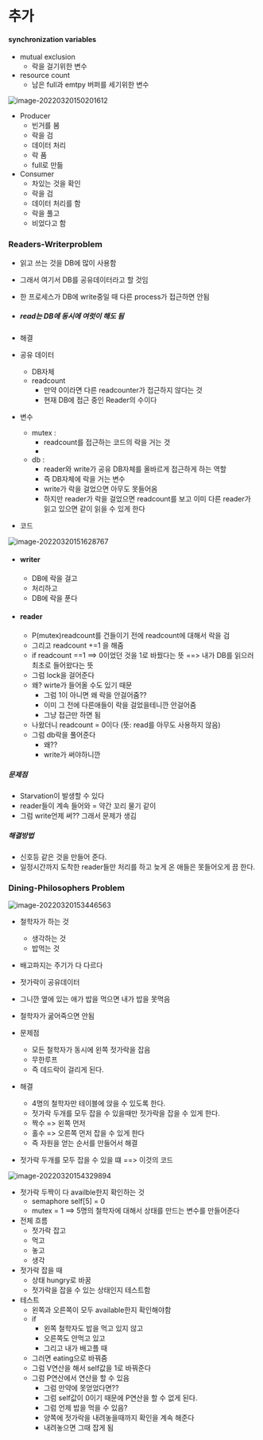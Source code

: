 # 추가

#### synchronization variables

- mutual exclusion
  - 락을 걸기위한 변수
- resource count
  - 남은 full과 emtpy 버퍼를 세기위한 변수



![image-20220320150201612](추가.assets/image-20220320150201612.png)

- Producer
  - 빈거를 봄
  - 락을 검
  - 데이터 처리
  - 락 품
  - full로 만듦
- Consumer
  - 차있는 것을 확인
  - 락을 검
  - 데이터 처리를 함
  - 락을 풀고
  - 비었다고 함



### Readers-Writerproblem

- 읽고 쓰는 것을 DB에 많이 사용함 

- 그래서 여기서 DB를 공유데이터라고 할 것임

- 한 프로세스가 DB에 write중일 때 다른 process가 접근하면 안됨

- ##### read는 DB에 동시에 여럿이 해도 됨

- 해결



- 공유 데이터
  - DB자체
  - readcount
    - 만약 0이라면 다른 readcounter가 접근하지 않다는 것
    - 현재 DB에 접근 중인 Reader의 수이다

- 변수
  - mutex : 
    - readcount를 접근하는 코드의 락을 거는 것
    - 
  - db : 
    - reader와 write가 공유 DB자체를 올바르게 접근하게 하는 역할
    - 즉 DB자체에 락을 거는 변수
    - write가 락을 걸었으면 아무도 못들어옴
    - 하지만 reader가 락을 걸었으면 readcount를 보고 이미 다른 reader가 읽고 있으면 같이 읽을 수 있게 한다



- 코드

![image-20220320151628767](추가.assets/image-20220320151628767.png)

- #### writer

  - DB에 락을 걸고
  - 처리하고
  - DB에 락을 푼다

- #### reader

  - P(mutex)readcount를 건들이기 전에 readcount에 대해서 락을 검
  - 그리고 readcount +=1 을 해줌
  - if readcount ==1 ==> 0이었던 것을 1로 바꿨다는 뜻 ==> 내가 DB를 읽으러 최초로 들어왔다는 뜻
  - 그럼 lock을 걸어준다
  - 왜? wirte가 들어올 수도 있기 때문
    - 그럼 1이 아니면 왜 락을 안걸어줌??
    - 이미 그 전에 다른애들이 락을 걸었을테니깐 안걸어줌
    - 그냥 접근만 하면 됨
  - 나왔더니 readcount = 0이다 (뜻: read를 아무도 사용하지 않음)
  - 그럼 db락을 풀어준다
    - 왜??
    - write가 써야하니깐

##### 문제점

- Starvation이 발생할 수 있다
- reader들이 계속 들어와 = 약간 꼬리 물기 같이
- 그럼 write언제 써?? 그래서 문제가 생김



##### 해결방법

- 신호등 같은 것을 만들어 준다.
- 일정시간까지 도착한 reader들만 처리를 하고 늦게 온 애들은 못들어오게 끔 한다. 

 

### Dining-Philosophers Problem

![image-20220320153446563](추가.assets/image-20220320153446563.png)

- 철학자가 하는 것
  - 생각하는 것
  - 밥먹는 것

- 배고파지는 주기가 다 다르다
- 젓가락이 공유데이터
- 그니깐 옆에 있는 애가 밥을 먹으면 내가 밥을 못먹음
- 철학자가 굶어죽으면 안됨
- 문제점
  - 모든 철학자가 동시에 왼쪽 젓가락을 잡음
  - 무한루프
  - 즉 데드락이 걸리게 된다.
- 해결
  - 4명의 철학자만 테이블에 앉을 수 있도록 한다. 
  - 젓가락 두개를 모두 잡을 수 있을때만 젓가락을 잡을 수 있게 한다.
  - 짝수 => 왼쪽 먼저
  - 홀수 => 오른쪽 먼저 잡을 수 있게 한다
  - 즉 자원을 얻는 순서를 만들어서 해결



- 젓가락 두개를 모두 잡을 수 있을 떄 ==> 이것의 코드

![image-20220320154329894](추가.assets/image-20220320154329894.png)

- 젓가락 두짝이 다 availble한지 확인하는 것
  - semaphore self[5] = 0
  - mutex = 1 ==> 5명의 철학자에 대해서 상태를 만드는 변수를 만들어준다
- 전체 흐름
  - 젓가락 잡고
  - 먹고
  - 놓고
  - 생각
- 젓가락 잡을 때
  - 상태 hungry로 바꿈
  - 젓가락을 잡을 수 있는 상태인지 테스트함
- 테스트
  - 왼쪽과 오른쪽이 모두 available한지 확인해야함
  - if
    - 왼쪽 철학자도 밥을 먹고 있지 않고
    - 오른쪽도 안먹고 있고
    - 그리고 내가 배고플 때
  - 그러면 eating으로 바꿔줌
  - 그럼 V연산을 해서 self값을 1로 바꿔준다
  - 그럼 P연산에서 연산을 할 수 있음
    - 그럼 만약에 못얻었다면??
    - 그럼 self값이 0이기 때문에 P연산을 할 수 없게 된다.
    - 그럼 언제 밥을 먹을 수 있음?
    - 양쪽에 젓가락을 내려놓을때까지 확인을 계속 해준다
    - 내려놓으면 그때 잡게 됨